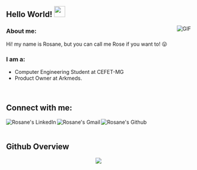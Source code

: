 ## Hello World! <img src="https://raw.githubusercontent.com/iampavangandhi/iampavangandhi/master/gifs/Hi.gif" width="30px"></h2>

<img align="right" alt="GIF" src="https://media.giphy.com/media/13HgwGsXF0aiGY/giphy.gif" />

### About me:
Hi! my name is Rosane, but you can call me Rose if you want to! 😛

### I am a:
- Computer Engineering Student at CEFET-MG 
- Product Owner at Arkmeds.
  
<br/>

## Connect with me:
<p align="center">
 <a href="https://www.linkedin.com/in/rosanesilvafreitas/">
   <img align="left" alt="Rosane's LinkedIn" src="https://img.shields.io/badge/linkedin-%230077B5.svg?&style=for-the-badge&logo=linkedin&logoColor=white" />
 </a>
 <a href="mailto:rosanesfaraujo@gmail.com">
   <img align="left" alt="Rosane's Gmail" src="https://img.shields.io/badge/gmail-%23D14836.svg?&style=for-the-badge&logo=gmail&logoColor=white" />
 </a>
 <a href="https://github.com/RosaneSilvaF">
   <img align="left" alt="Rosane's Github" src="https://img.shields.io/badge/GitHub-100000?style=for-the-badge&logo=github&logoColor=white" />
 </a>
</p>
<br/>

<br/> 

## Github Overview
<p align='center'>
 <img src="https://github-readme-stats.vercel.app/api/top-langs/?username=RosaneSilvaF&layout=compact"/>
</p>

